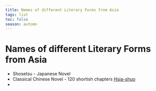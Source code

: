 ```yaml
---
title: Names of different Literary Forms from Asia
tags: list 
toc: false
season: automn
---
```




# Names of different Literary Forms from Asia
* Shosetsu - Japanese Novel
* Classical Chinese Novel - 120 shortish chapters [Hsia-shuo](https://www.jstor.org/stable/10.7312/hsia12990)
*